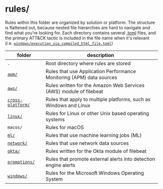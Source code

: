 # rules/

Rules within this folder are organized by solution or platform. The structure is flattened out, because nested file hierarchies are hard to navigate and find what you're looking for. Each directory contains several [.toml](https://github.com/toml-lang/toml) files, and the primary ATT&CK tactic is included in the file name when it's relevant (i.e. [`windows/execution_via_compiled_html_file.toml`](windows/execution_via_compiled_html_file.toml))

| folder                              |  description                                                         |
|-------------------------------------|----------------------------------------------------------------------|
| `.`                                 | Root directory where rules are stored                                |
| [`apm/`](apm)                       | Rules that use Application Performance Monitoring (APM) data sources |
| [`aws/`](aws)                       | Rules written for the Amazon Web Services (AWS) module of filebeat   |
| [`cross-platform/`](cross-platform) | Rules that apply to multiple platforms, such as Windows and Linux    |
| [`linux/`](linux)                   | Rules for Linux or other Unix based operating systems                |
| `macos/`                            | Rules for macOS                                                      |
| [`ml/`](ml)                         | Rules that use machine learning jobs (ML)                            |
| [`network/`](network)               | Rules that use network data sources                                  |
| [`okta/`](okta)                     | Rules written for the Okta module of filebeat                        |
| [`promotions/`](promotions)         | Rules that promote external alerts into detection engine alerts      |
| [`windows/`](windows)               | Rules for the Microsoft Windows Operating System                     |
